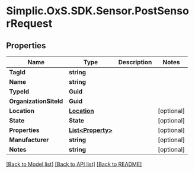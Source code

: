 # Simplic.OxS.SDK.Sensor.PostSensorRequest

## Properties

Name | Type | Description | Notes
------------ | ------------- | ------------- | -------------
**TagId** | **string** |  | 
**Name** | **string** |  | 
**TypeId** | **Guid** |  | 
**OrganizationSiteId** | **Guid** |  | 
**Location** | [**Location**](Location.md) |  | [optional] 
**State** | **State** |  | [optional] 
**Properties** | [**List&lt;Property&gt;**](Property.md) |  | [optional] 
**Manufacturer** | **string** |  | [optional] 
**Notes** | **string** |  | [optional] 

[[Back to Model list]](../README.md#documentation-for-models) [[Back to API list]](../README.md#documentation-for-api-endpoints) [[Back to README]](../README.md)

